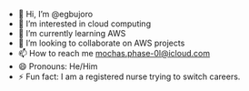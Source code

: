 - 👋 Hi, I’m @egbujoro
- 👀 I’m interested in cloud computing
- 🌱 I’m currently learning AWS
- 💞️ I’m looking to collaborate on AWS projects
- 📫 How to reach me mochas.phase-0l@icloud.com
- 😄 Pronouns: He/Him
- ⚡ Fun fact: I am a registered nurse trying to switch careers.

<!---
egbujoro/egbujoro is a ✨ special ✨ repository because its `README.md` (this file) appears on your GitHub profile.
You can click the Preview link to take a look at your changes.
--->
